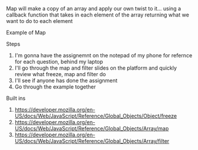 Map will make a copy of an array and apply our own twist to it... using a callback function that takes in each element of the array returning what we want to do to each element

Example of Map


Steps
1. I'm gonna have the assignemnt on the notepad of my phone for refernce for each question, behind my laptop
2. I'll go through the map and filter slides on the platform and quickly review what freeze, map and filter do
3. I'll see if anyone has done the assignment 
4. Go through the example together

Built ins
1. https://developer.mozilla.org/en-US/docs/Web/JavaScript/Reference/Global_Objects/Object/freeze
2. https://developer.mozilla.org/en-US/docs/Web/JavaScript/Reference/Global_Objects/Array/map
3. https://developer.mozilla.org/en-US/docs/Web/JavaScript/Reference/Global_Objects/Array/filter


